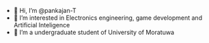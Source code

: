 - 👋 Hi, I’m @pankajan-T
- 👀 I’m interested in Electronics engineering, game development and Artificial Inteligence
- 🌱 I’m a undergraduate student of University of Moratuwa

<!---
pankajan-T/pankajan-T is a ✨ special ✨ repository because its `README.md` (this file) appears on your GitHub profile.
You can click the Preview link to take a look at your changes.
--->
